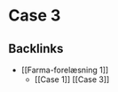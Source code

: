 # Case 3
## Backlinks
* [[Farma-forelæsning 1]]
	* [[Case 1]]
[[Case 3]]

<!-- #anki/deck/Medicine #anki/tag/med/Pharmacology -->

<!-- {BearID:927D67F8-83A8-4BCC-8E39-53D3F0841339-906-000004A4D1183A07} -->
